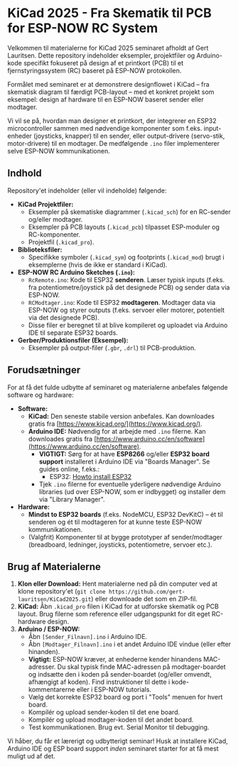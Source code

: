 # KiCad 2025 - Fra Skematik til PCB for ESP-NOW RC System

Velkommen til materialerne for KiCad 2025 seminaret afholdt af Gert Lauritsen. Dette repository indeholder eksempler, projektfiler og Arduino-kode specifikt fokuseret på design af et printkort (PCB) til et fjernstyringssystem (RC) baseret på ESP-NOW protokollen.

Formålet med seminaret er at demonstrere designflowet i KiCad – fra skematisk diagram til færdigt PCB-layout – med et konkret projekt som eksempel: design af hardware til en ESP-NOW baseret sender eller modtager.

Vi vil se på, hvordan man designer et printkort, der integrerer en ESP32 microcontroller sammen med nødvendige komponenter som f.eks. input-enheder (joysticks, knapper) til en sender, eller output-drivere (servo-stik, motor-drivere) til en modtager. De medfølgende `.ino` filer implementerer selve ESP-NOW kommunikationen.

## Indhold

Repository'et indeholder (eller vil indeholde) følgende:

*   **KiCad Projektfiler:**
    *   Eksempler på skematiske diagrammer (`.kicad_sch`) for en RC-sender og/eller modtager.
    *   Eksempler på PCB layouts (`.kicad_pcb`) tilpasset ESP-moduler og RC-komponenter.
    *   Projektfil (`.kicad_pro`).
*   **Biblioteksfiler:**
    *   Specifikke symboler (`.kicad_sym`) og footprints (`.kicad_mod`) brugt i eksemplerne (hvis de ikke er standard i KiCad).
*   **ESP-NOW RC Arduino Sketches (`.ino`):**
    *   `RcRemote.ino`: Kode til ESP32 **senderen**. Læser typisk inputs (f.eks. fra potentiometre/joystick på det designede PCB) og sender data via ESP-NOW.
    *   `RCModtager.ino`: Kode til ESP32 **modtageren**. Modtager data via ESP-NOW og styrer outputs (f.eks. servoer eller motorer, potentielt via det designede PCB).
    *   Disse filer er beregnet til at blive kompileret og uploadet via Arduino IDE til separate ESP32 boards.
*   **Gerber/Produktionsfiler (Eksempel):**
    *   Eksempler på output-filer (`.gbr`, `.drl`) til PCB-produktion.

## Forudsætninger

For at få det fulde udbytte af seminaret og materialerne anbefales følgende software og hardware:

*   **Software:**
    *   **KiCad:**  Den seneste stabile version anbefales. Kan downloades gratis fra [https://www.kicad.org/](https://www.kicad.org/).
    *   **Arduino IDE:** Nødvendig for at arbejde med `.ino` filerne. Kan downloades gratis fra [https://www.arduino.cc/en/software](https://www.arduino.cc/en/software).
        *   **VIGTIGT:** Sørg for at have **ESP8266** og/eller **ESP32 board support** installeret i Arduino IDE via "Boards Manager". Se guides online, f.eks.:
            *   ESP32: [Howto install ESP32](https://randomnerdtutorials.com/installing-esp32-arduino-ide-2-0/)
        *   Tjek `.ino` filerne for eventuelle yderligere nødvendige Arduino libraries (ud over ESP-NOW, som er indbygget) og installer dem via "Library Manager".
*   **Hardware:**
    *   **Mindst to ESP32 boards** (f.eks. NodeMCU, ESP32 DevKitC) – ét til senderen og ét til modtageren for at kunne teste ESP-NOW kommunikationen.
    *   (Valgfrit) Komponenter til at bygge prototyper af sender/modtager (breadboard, ledninger, joysticks, potentiometre, servoer etc.).

## Brug af Materialerne

1.  **Klon eller Download:** Hent materialerne ned på din computer ved at klone repository'et (`git clone https://github.com/gert-lauritsen/KiCad2025.git`) eller downloade det som en ZIP-fil.
2.  **KiCad:** Åbn `.kicad_pro` filen i KiCad for at udforske skematik og PCB layout. Brug filerne som reference eller udgangspunkt for dit eget RC-hardware design.
3.  **Arduino / ESP-NOW:**
    *   Åbn `[Sender_Filnavn].ino` i Arduino IDE.
    *   Åbn `[Modtager_Filnavn].ino` i et andet Arduino IDE vindue (eller efter hinanden).
    *   **Vigtigt:** ESP-NOW kræver, at enhederne kender hinandens MAC-adresser. Du skal typisk finde MAC-adressen på modtager-boardet og indsætte den i koden på sender-boardet (og/eller omvendt, afhængigt af koden). Find instruktioner til dette i kode-kommentarerne eller i ESP-NOW tutorials.
    *   Vælg det korrekte ESP32 board og port i "Tools" menuen for hvert board.
    *   Kompilér og upload sender-koden til det ene board.
    *   Kompilér og upload modtager-koden til det andet board.
    *   Test kommunikationen. Brug evt. Serial Monitor til debugging.



Vi håber, du får et lærerigt og udbytterigt seminar! Husk at installere KiCad, Arduino IDE og ESP board support *inden* seminaret starter for at få mest muligt ud af det.
